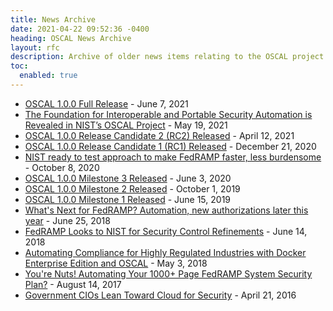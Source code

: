 ```yaml
---
title: News Archive
date: 2021-04-22 09:52:36 -0400
heading: OSCAL News Archive
layout: rfc
description: Archive of older news items relating to the OSCAL project
toc:
  enabled: true
---
```


- [OSCAL 1.0.0 Full Release](https://github.com/usnistgov/OSCAL/releases/tag/v1.0.0) - June 7, 2021
- [The Foundation for Interoperable and Portable Security Automation is Revealed in NIST’s OSCAL Project](https://www.nist.gov/blogs/cybersecurity-insights/foundation-interoperable-and-portable-security-automation-revealed) - May 19, 2021
- [OSCAL 1.0.0 Release Candidate 2 (RC2) Released](https://github.com/usnistgov/OSCAL/releases/tag/v1.0.0-rc2) - April 12, 2021
- [OSCAL 1.0.0 Release Candidate 1 (RC1) Released](https://pages.nist.gov/OSCAL/contribute/roadmap/#oscal-100-release-candidate-1) - December 21, 2020
- [NIST ready to test approach to make FedRAMP faster, less burdensome](https://federalnewsnetwork.com/ask-the-cio/2020/10/nist-ready-to-test-approach-to-make-fedramp-faster-less-burdensome/) - October 8, 2020
- [OSCAL 1.0.0 Milestone 3 Released](https://pages.nist.gov/OSCAL/contribute/roadmap/#oscal-100-milestone-3) - June 3, 2020
- [OSCAL 1.0.0 Milestone 2 Released](https://pages.nist.gov/OSCAL/contribute/roadmap/#oscal-100-milestone-2) - October 1, 2019
- [OSCAL 1.0.0 Milestone 1 Released](https://pages.nist.gov/OSCAL/contribute/roadmap/#oscal-100-milestone-1) - June 15, 2019
- [What's Next for FedRAMP? Automation, new authorizations later this year](https://federalnewsnetwork.com/federal-cloud-report/2018/06/whats-next-for-fedramp-automation-new-authorizations-and-more-later-this-year/) - June 25, 2018
- <a href="https://www.route-fifty.com/infrastructure/2018/06/fedramp-looks-to-nist-for-security-control-refinements/298551/" data-proofer-ignore="yes">FedRAMP Looks to NIST for Security Control Refinements</a> - June 14, 2018
- [Automating Compliance for Highly Regulated Industries with Docker Enterprise Edition and OSCAL](https://www.mirantis.com/blog/automating-compliance-for-highly-regulated-industries-with-docker-enterprise-edition-and-oscal/) - May 3, 2018
- [You're Nuts! Automating Your 1000+ Page FedRAMP System Security Plan?](https://www.govloop.com/community/blog/youre-nuts-automating-1000page-fedramp-system-security-plan/) - August 14, 2017
- [Government CIOs Lean Toward Cloud for Security](https://www.meritalk.com/articles/government-cios-lean-toward-cloud-for-security/) - April 21, 2016
